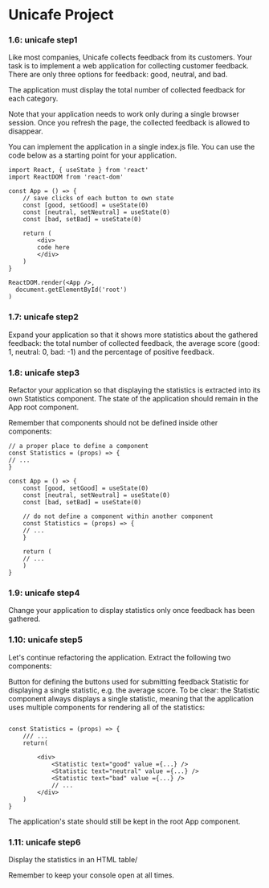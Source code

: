 # Unicafe Project

### 1.6: unicafe step1

Like most companies, Unicafe collects feedback from its customers. Your task is to implement a web application for collecting customer feedback. There are only three options for feedback: good, neutral, and bad.

The application must display the total number of collected feedback for each category.

Note that your application needs to work only during a single browser session. Once you refresh the page, the collected feedback is allowed to disappear.

You can implement the application in a single index.js file. You can use the code below as a starting point for your application.

```
import React, { useState } from 'react'
import ReactDOM from 'react-dom'

const App = () => {
	// save clicks of each button to own state
	const [good, setGood] = useState(0)
	const [neutral, setNeutral] = useState(0)
	const [bad, setBad] = useState(0)

	return (
		<div>
		code here
		</div>
	)
}

ReactDOM.render(<App />,
  document.getElementById('root')
)
```

### 1.7: unicafe step2

Expand your application so that it shows more statistics about the gathered feedback: the total number of collected feedback, the average score (good: 1, neutral: 0, bad: -1) and the percentage of positive feedback.

### 1.8: unicafe step3

Refactor your application so that displaying the statistics is extracted into its own Statistics component. The state of the application should remain in the App root component.

Remember that components should not be defined inside other components:

```
// a proper place to define a component
const Statistics = (props) => {
// ...
}

const App = () => {
	const [good, setGood] = useState(0)
	const [neutral, setNeutral] = useState(0)
	const [bad, setBad] = useState(0)

	// do not define a component within another component
	const Statistics = (props) => {
	// ...
	}

	return (
	// ...
	)
}
```

### 1.9: unicafe step4

Change your application to display statistics only once feedback has been gathered.

### 1.10: unicafe step5

Let's continue refactoring the application. Extract the following two components:

Button for defining the buttons used for submitting feedback
Statistic for displaying a single statistic, e.g. the average score.
To be clear: the Statistic component always displays a single statistic, meaning that the application uses multiple components for rendering all of the statistics:

```

const Statistics = (props) => {
	/// ...
	return(

		<div>
			<Statistic text="good" value ={...} />
			<Statistic text="neutral" value ={...} />
			<Statistic text="bad" value ={...} />
			// ...
		</div>
	)
}

```

The application's state should still be kept in the root App component.

### 1.11: unicafe step6

Display the statistics in an HTML table/

Remember to keep your console open at all times.
